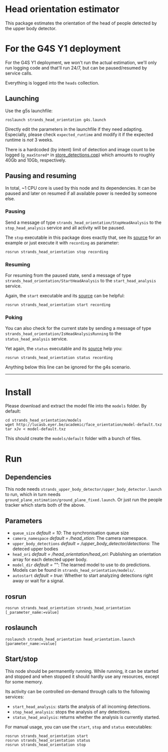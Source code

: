 Head orientation estimator
==========================

This package estimates the orientation of the head of people detected by the upper body detector.

For the G4S Y1 deployment
=========================

For the G4S Y1 deployment, we won't run the actual estimation, we'll only run
logging code and that'll run 24/7, but can be paused/resumed by service calls.

Everything is logged into the `heads` collection.

Launching
---------

Use the g5s launchfile:

```
roslaunch strands_head_orientation g4s.launch
```

Directly edit the parameters in the launchfile if they need adapting.
Especially, please check `expected_runtime` and modify it if the expected
runtime is *not* 3 weeks.

There is a hardcoded (by intent) limit of detection and image count to be logged
(`g_maxStored*` in [store_detections.cpp](src/store_detections.cpp)) which
amounts to roughly 40Gb and 10Gb, respectively.

Pausing and resuming
--------------------

In total, ~1 CPU core is used by this node and its dependencies. It can be paused
and later on resumed if all available power is needed by someone else.

### Pausing

Send a message of type `strands_head_orientation/StopHeadAnalysis` to the
`stop_head_analysis` service and all activity will be paused.

The `stop` executable in this package does exactly that, see its [source](src/stop.cpp)
for an example or just execute it with `recording` as parameter:

```
rosrun strands_head_orientation stop recording
```

### Resuming

For resuming from the paused state, send a message of type
`strands_head_orientation/StartHeadAnalysis` to the `start_head_analysis`
service.

Again, the `start` executable and its [source](src/start.cpp) can be helpful:

```
rosrun strands_head_orientation start recording
```

### Poking

You can also check for the current state by sending a message of type
`strands_head_orientation/IsHeadAnalysisRunning` to the `status_head_analysis`
service.

Yet again, the `status` executable and its [source](src/status.cpp) help you:

```
rosrun strands_head_orientation status recording
```

Anything below this line can be ignored for the g4s scenario.

---------------------------------------

Install
=======
Please download and extract the model file into the `models` folder. By default:

```
cd strands_head_orientation/models
wget http://lucasb.eyer.be/academic/face_orientation/model-default.txz
tar xJv < model-default.txz
```

This should create the `models/default` folder with a bunch of files.

Run
===

Dependencies
------------

This node needs `strands_upper_body_detector/upper_body_detector.launch` to run,
which in turn needs `ground_plane_estimation/ground_plane_fixed.launch`.
Or just run the people tracker which starts both of the above.

Parameters
----------

* `queue_size` *default = 10*: The synchronisation queue size
* `camera_namespace` *default = /head_xtion*: The camera namespace.
* `upper_body_detections` *default = /upper_body_detector/detections*: The deteced upper bodies
* `head_ori` *default = /head_orientation/head_ori*: Publishing an orientation array for each detected upper body.
* `model_dir` *default = ""*: The learned model to use to do predictions. Models can be found in `strands_head_orientation/models/`.
* `autostart` *default = true*: Whether to start analyzing detections right away or wait for a signal.

rosrun
------
```
rosrun strands_head_orientation strands_head_orientation [_parameter_name:=value]
```

roslaunch
---------
```
roslaunch strands_head_orientation head_orientation.launch [parameter_name:=value]
```

Start/stop
----------

This node should be permanently running. While running, it can be started and
stopped and when stopped it should hardly use any resources, except for some
memory.

Its activity can be controlled on-demand through calls to the following services:
  - `start_head_analysis`: starts the analysis of all incoming detections.
  - `stop_head_analysis`: stops the analysis of any detections.
  - `status_head_analysis`: returns whether the analysis is currently started.

For manual usage, you can use the `start`, `stop` and `status` executables:

```
rosrun strands_head_orientation start
rosrun strands_head_orientation status
rosrun strands_head_orientation stop
```

